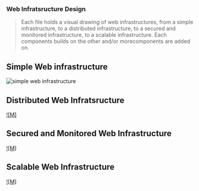 ### Web Infratsructure Design
> Each file holds a visual drawing of web infrastructures, from a simple infrastructure, to a distributed infrastructure, 
to a secured and monitored infrastructure, to a scalable infrastructure. Each components builds on the other and/or morecomponents are added on.

## Simple Web infrastructure
![simple web infrastructure](https://i.imgur.com/pbknvAn.jpg)

## Distributed Web Infratsructure
[![M]](https://imgur.com/a/Mpr5eMO)

## Secured and Monitored Web Infrastructure
[![M]](https://imgur.com/a/quTyXOQ)

## Scalable Web Infrastructure
[![M]]()